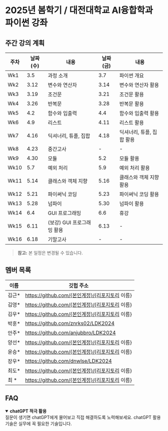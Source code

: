 # 2025년 봄학기 / 대전대학교 AI융합학과 파이썬 강좌

## 주간 강의 계획

| 주차 | 날짜(수) | 내용 | 날짜(금) | 내용 |
|------|-------------|------|-------------|------|
| Wk1 | 3.5  | 과정 소개 | 3.7  | 파이썬 개요 |
| Wk2 | 3.12 | 변수와 연산자 | 3.14 | 변수와 연산자 활용 |
| Wk3 | 3.19 | 조건문 | 3.21 | 조건문 활용 |
| Wk4 | 3.26 | 반복문 | 3.28 | 반복문 활용 |
| Wk5 | 4.2  | 함수와 입출력 | 4.4  | 함수와 입출력 활용 |
| Wk6 | 4.9  | 리스트 | 4.11 | 리스트 활용 |
| Wk7 | 4.16 | 딕셔너리, 튜플, 집합 | 4.18 | 딕셔너리, 튜플, 집합 활용 |
| Wk8 | 4.23 | 중간고사 | - | - |
| Wk9  | 4.30 | 모듈 | 5.2  | 모듈 활용 |
| Wk10 | 5.7  | 예외 처리 | 5.9  | 예외 처리 활용 |
| Wk11 | 5.14 | 클래스와 객체 지향 | 5.16 | 클래스와 객체 지향 활용 |
| Wk12 | 5.21 | 파이써닉 코딩 | 5.23 | 파이써닉 코딩 활용 |
| Wk13 | 5.28 | 넘파이 | 5.30 | 넘파이 활용 |
| Wk14 | 6.4  | GUI 프로그래밍 | 6.6  | 휴강 |
| Wk15 | 6.11 | (보강) GUI 프로그래밍 활용 | 6.13 | - |
| Wk16 | 6.18 | 기말고사 | - | - |

> **참고:** 본 일정은 변경될 수 있습니다.

## 멤버 목록

|이름|깃헙 주소|
|------|---|
|김근*	|https://github.com/{본인계정}/{리포지토리 이름} |
|김영*	|https://github.com/{본인계정}/{리포지토리 이름} |
|김우*	|https://github.com/{본인계정}/{리포지토리 이름} |
|박훈*	|https://github.com/znrks02/LDK2024 |
|안주*	|https://github.com/anjubbro/LDK2024 |
|양선*	|https://github.com/{본인계정}/{리포지토리 이름} |
|윤승*	|https://github.com/{본인계정}/{리포지토리 이름} |
|장우*	|https://github.com/dnwlse/LDK2024 |
|최도*	|https://github.com/{본인계정}/{리포지토리 이름} |
|최  *	|https://github.com/{본인계정}/{리포지토리 이름} |

## FAQ

<details open>
<summary><b> chatGPT 적극 활용</b></summary>
질문이 생기면 chatGPT에게 물어보고 직접 해결하도록 노력해보세요. 
chatGPT 활용 기술은 실무에 꼭 필요한 기술입니다. 
</details>

